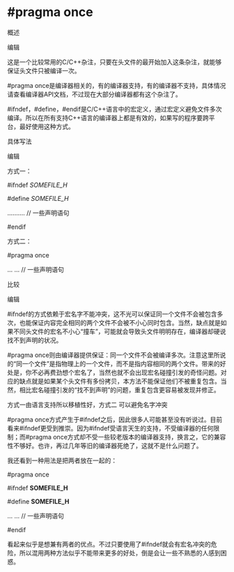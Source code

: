 # \#pragma once

概述

编辑

这是一个比较常用的C/C++杂注，只要在头文件的最开始加入这条杂注，就能够保证头文件只被编译一次。

\#pragma once是编译器相关的，有的编译器支持，有的编译器不支持，具体情况请查看编译器API文档，不过现在大部分编译器都有这个杂注了。

\#ifndef，#define，#endif是C/C++语言中的宏定义，通过宏定义避免文件多次编译。所以在所有支持C++语言的编译器上都是有效的，如果写的程序要跨平台，最好使用这种方式。

具体写法

编辑

方式一：

\#ifndef _SOMEFILE_H_

\#define _SOMEFILE_H_

.......... // 一些声明语句

\#endif

方式二：

\#pragma once

... ... // 一些声明语句

比较

编辑

\#ifndef的方式依赖于宏名字不能冲突，这不光可以保证同一个文件不会被包含多次，也能保证内容完全相同的两个文件不会被不小心同时包含。当然，缺点就是如果不同头文件的宏名不小心“撞车”，可能就会导致头文件明明存在，编译器却硬说找不到声明的状况。

\#pragma once则由编译器提供保证：同一个文件不会被编译多次。注意这里所说的“同一个文件”是指物理上的一个文件，而不是指内容相同的两个文件。带来的好处是，你不必再费劲想个宏名了，当然也就不会出现宏名碰撞引发的奇怪问题。对应的缺点就是如果某个头文件有多份拷贝，本方法不能保证他们不被重复包含。当然，相比宏名碰撞引发的“找不到声明”的问题，重复包含更容易被发现并修正。

方式一由语言支持所以移植性好，方式二 可以避免名字冲突

\#pragma once方式产生于#ifndef之后，因此很多人可能甚至没有听说过。目前看来#ifndef更受到推崇。因为#ifndef受语言天生的支持，不受编译器的任何限制；而#pragma once方式却不受一些较老版本的编译器支持，换言之，它的兼容性不够好。也许，再过几年等旧的编译器死绝了，这就不是什么问题了。

我还看到一种用法是把两者放在一起的：

\#pragma once

\#ifndef __SOMEFILE_H__

\#define __SOMEFILE_H__

... ... // 一些声明语句

\#endif

看起来似乎是想兼有两者的优点。不过只要使用了#ifndef就会有宏名冲突的危险，所以混用两种方法似乎不能带来更多的好处，倒是会让一些不熟悉的人感到困惑。